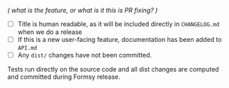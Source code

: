 _( what is the feature, or what is it this is PR fixing? )_

- [ ] Title is human readable, as it will be included directly in `CHANGELOG.md` when we do a release
- [ ] If this is a new user-facing feature, documentation has been added to `API.md`
- [ ] Any `dist/` changes have not been committed.

Tests run directly on the source code and all dist changes are computed and committed during Formsy release.
